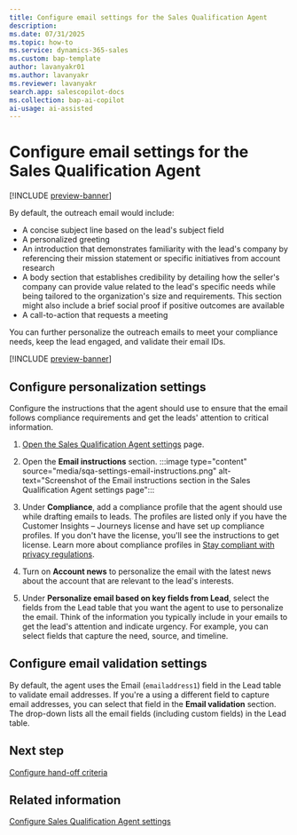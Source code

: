 ```yaml
---
title: Configure email settings for the Sales Qualification Agent
description: 
ms.date: 07/31/2025
ms.topic: how-to
ms.service: dynamics-365-sales
ms.custom: bap-template
author: lavanyakr01
ms.author: lavanyakr
ms.reviewer: lavanyakr
search.app: salescopilot-docs
ms.collection: bap-ai-copilot
ai-usage: ai-assisted
---
```


# Configure email settings for the Sales Qualification Agent

[!INCLUDE [preview-banner](~/../shared-content/shared/preview-includes/preview-banner.md)]

By default, the outreach email would include:

- A concise subject line based on the lead's subject field
- A personalized greeting
- An introduction that demonstrates familiarity with the lead's company by referencing their mission statement or specific initiatives from account research
- A body section that establishes credibility by detailing how the seller's company can provide value related to the lead's specific needs while being tailored to the organization's size and requirements. This section might also include a brief social proof if positive outcomes are available
- A call-to-action that requests a meeting

You can further personalize the outreach emails to meet your compliance needs, keep the lead engaged, and validate their email IDs.

[!INCLUDE [preview-banner](~/../shared-content/shared/preview-includes/preview-note-d365.md)]

## Configure personalization settings

Configure the instructions that the agent should use to ensure that the email follows compliance requirements and get the leads' attention to critical information. 

1. [Open the Sales Qualification Agent settings](open-sales-qualification-agent-settings.md) page.

1. Open the **Email instructions** section.
   :::image type="content" source="media/sqa-settings-email-instructions.png" alt-text="Screenshot of the Email instructions section in the Sales Qualification Agent settings page":::
1. Under **Compliance**, add a compliance profile that the agent should use while drafting emails to leads. The profiles are listed only if you have the Customer Insights – Journeys license and have set up compliance profiles. If you don't have the license, you'll see the instructions to get license. Learn more about compliance profiles in [Stay compliant with privacy regulations](/dynamics365/customer-insights/journeys/real-time-marketing-compliance-settings).

1. Turn on **Account news** to personalize the email with the latest news about the account that are relevant to the lead's interests.
1. Under **Personalize email based on key fields from Lead**, select the fields from the Lead table that you want the agent to use to personalize the email. Think of the information you typically include in your emails to get the lead's attention and indicate urgency. For example, you can select fields that capture the need, source, and timeline.

## Configure email validation settings

By default, the agent uses the Email (`emailaddress1`) field in the Lead table to validate email addresses. If you're a using a different field to capture email addresses, you can select that field in the **Email validation** section. The drop-down lists all the email fields (including custom fields) in the Lead table.  

## Next step

[Configure hand-off criteria](configure-sales-qualification-agent-handoff-criteria.md)

## Related information

[Configure Sales Qualification Agent settings](configure-sales-qualification-agent.md)
